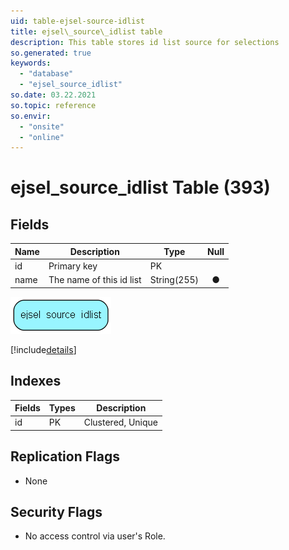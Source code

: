 ```yaml
---
uid: table-ejsel-source-idlist
title: ejsel\_source\_idlist table
description: This table stores id list source for selections
so.generated: true
keywords:
  - "database"
  - "ejsel_source_idlist"
so.date: 03.22.2021
so.topic: reference
so.envir:
  - "onsite"
  - "online"
---
```


# ejsel\_source\_idlist Table (393)

## Fields

| Name | Description | Type | Null |
|------|-------------|------|:----:|
|id|Primary key|PK| |
|name|The name of this id list|String(255)|&#x25CF;|


![ejsel_source_idlist table relationship diagram](./media/ejsel_source_idlist.png)

[!include[details](./includes/ejsel-source-idlist.md)]

## Indexes

| Fields | Types | Description |
|--------|-------|-------------|
|id |PK |Clustered, Unique |

## Replication Flags

* None

## Security Flags

* No access control via user's Role.

